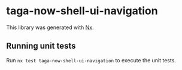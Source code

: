 # taga-now-shell-ui-navigation

This library was generated with [Nx](https://nx.dev).

## Running unit tests

Run `nx test taga-now-shell-ui-navigation` to execute the unit tests.
